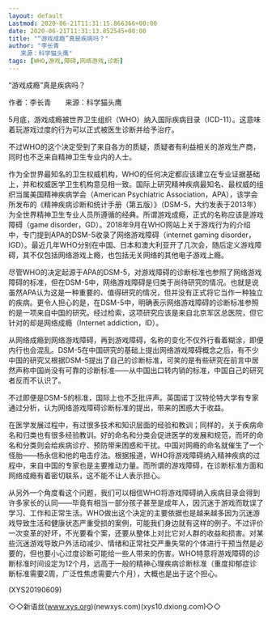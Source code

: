 ```yaml
---
layout: default
Lastmod: 2020-06-21T11:31:15.866366+00:00
date: 2020-06-21T11:31:13.852545+00:00
title: "“游戏成瘾”真是疾病吗？"
author: "李长青
　　来源：科学猫头鹰"
tags: [WHO,游戏,障碍,网络游戏,诊断]
---
```


“游戏成瘾”真是疾病吗？

作者：李长青　　来源：科学猫头鹰

5月底，游戏成瘾被世界卫生组织（WHO）纳入国际疾病目录（ICD-11）。这意味着玩游戏过度的行为可以正式被医生诊断并给予治疗。

不过WHO的这个决定受到了来自各方的质疑，质疑者有利益相关的游戏生产商，同时也不乏来自精神卫生专业内的人士。

作为全世界最知名的卫生权威机构，WHO的任何决定都应该建立在专业证据基础上，并和权威医学卫生机构意见相一致。国际上研究精神疾病最知名、最权威的组织当属美国精神疾病学会（American Psychiatric Association，APA），该学会所发布的《精神疾病诊断和统计手册（第五版）》（DSM-5，大约发表于2013年）为全世界精神卫生专业人员所遵循的经典。所谓游戏成瘾，正式的名称应该是游戏障碍（game disorder，GD）。2018年9月在WHO网站上关于游戏行为的介绍中，专门提到APA的DSM-5收录了网络游戏障碍（internet gaming disorder，IGD）。最近几年WHO分别在中国、日本和澳大利亚开了几次会，随后定义游戏障碍，其不仅包括网络游戏上瘾，也包括无关网络的其他电子游戏上瘾。

尽管WHO的决定起源于APA的DSM-5，对游戏障碍的诊断标准也参照了网络游戏障碍的标准，但在DSM-5中，网络游戏障碍是归类于尚待研究的情况。也就是说虽然APA认为这是一种重要的、值得研究的情况，但并没有正式将它当作一种独立的疾病。更令人担心的是，在DSM-5中，明确表示网络游戏障碍的诊断标准参照的是一项来自中国的研究。经过检索，这项研究应该是来自北京军区总医院，但它针对的却是网络成瘾（Internet addiction，ID）。

从网络成瘾到网络游戏障碍，再到游戏障碍，名称的变化不仅外行看着糊涂，即便内行也会混乱。DSM-5在中国研究的基础上提出网络游戏障碍概念之后，有不少中国的研究又根据DSM-5提出了自己的诊断标准，可笑的是有些研究在前言中居然声称中国尚没有可靠的诊断标准——从中国出口转内销的标准，中国自己的研究者反而不认识了。

不过即便是DSM-5的标准，国际上也不乏批评声。英国诺丁汉特伦特大学有专家通过分析，认为网络游戏障碍诊断标准的提出，带来的困惑大于收益。

在医学发展过程中，有过很多技术和知识层面的经验和教训；同样的，关于疾病命名和归类也有很多经验教训。好的命名和分类会促进医学的发展和规范，而坏的命名和分类则会给疾病诊疗、预防带来困惑和干扰。中国对网瘾的命名就催生了一个怪胎——杨永信和他的电击疗法。根据报道，WHO将游戏障碍纳入精神疾病的过程中，来自中国的专家也是主要推动力量。而所谓的游戏障碍，在诊断标准方面和网络成瘾有着密切联系，这不能不让人表示担心。

从另外一个角度看这个问题，我们可以相信WHO将游戏障碍纳入疾病目录会得到许多家长的认同——毕竟有相当一部分孩子甚至是成年人，因沉迷于游戏而耽误了学习、工作和正常生活。WHO做出这个决定的主要依据也是越来越多因为沉迷游戏导致生活和健康状态严重受损的案例，可能我们身边就有这样的例子。不过评价一次变革的好坏，不光要看个案，还要从整体上对比它对人群的收益和损害。对某些沉迷游戏导致户外活动减少、情绪和正常社交严重失常的个体进行干预当然是必要的，但也要小心过度诊断可能给一些人带来的伤害。WHO特意将游戏障碍的诊断标准时间设定为12个月，远高于一般的精神心理疾病诊断标准（重度抑郁症诊断标准需要2周，广泛性焦虑需要六个月），大概也是出于这个担心。

(XYS20190609)

◇◇新语丝(www.xys.org)(newxys.com)(xys10.dxiong.com)◇◇

